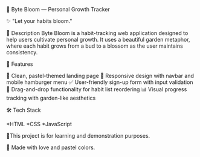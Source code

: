🌸 Byte Bloom — Personal Growth Tracker

✨ "Let your habits bloom."

📜 Description
Byte Bloom is a habit-tracking web application designed to help users cultivate personal growth. It uses a beautiful garden metaphor, where each habit grows from a bud to a blossom as the user maintains consistency.

🚀 Features

🌿 Clean, pastel-themed landing page
📱 Responsive design with navbar and mobile hamburger menu
✅ User-friendly sign-up form with input validation
🔄 Drag-and-drop functionality for habit list reordering
📊 Visual progress tracking with garden-like aesthetics

🛠️ Tech Stack

*HTML
*CSS 
*JavaScript 

📜This project is for learning and demonstration purposes.

💖 Made with love and pastel colors.
